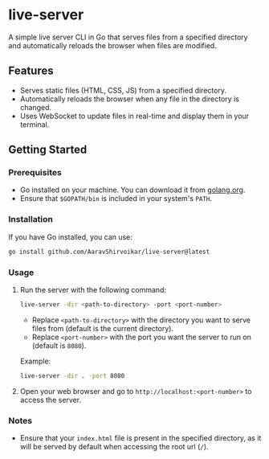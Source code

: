 # live-server

A simple live server CLI in Go that serves files from a specified directory and automatically reloads the browser when files are modified.

## Features

- Serves static files (HTML, CSS, JS) from a specified directory.
- Automatically reloads the browser when any file in the directory is changed.
- Uses WebSocket to update files in real-time and display them in your terminal.

## Getting Started

### Prerequisites

- Go installed on your machine. You can download it from [golang.org](https://golang.org/dl/).
- Ensure that `$GOPATH/bin` is included in your system's `PATH`.

### Installation

If you have Go installed, you can use:

```bash
go install github.com/AaravShirvoikar/live-server@latest
```

### Usage

1. Run the server with the following command:

   ```bash
   live-server -dir <path-to-directory> -port <port-number>
   ```

   - Replace `<path-to-directory>` with the directory you want to serve files from (default is the current directory).
   - Replace `<port-number>` with the port you want the server to run on (default is `8080`).

   Example:

   ```bash
   live-server -dir . -port 8080
   ```

2. Open your web browser and go to `http://localhost:<port-number>` to access the server.

### Notes

- Ensure that your `index.html` file is present in the specified directory, as it will be served by default when accessing the root url (`/`).
